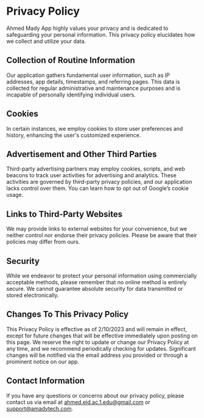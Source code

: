 # Privacy Policy

Ahmed Mady App highly values your privacy and is dedicated to safeguarding your personal information. This privacy policy elucidates how we collect and utilize your data.

## Collection of Routine Information

Our application gathers fundamental user information, such as IP addresses, app details, timestamps, and referring pages. This data is collected for regular administrative and maintenance purposes and is incapable of personally identifying individual users.

## Cookies

In certain instances, we employ cookies to store user preferences and history, enhancing the user's customized experience.

## Advertisement and Other Third Parties

Third-party advertising partners may employ cookies, scripts, and web beacons to track user activities for advertising and analytics. These activities are governed by third-party privacy policies, and our application lacks control over them. You can learn how to opt out of Google’s cookie usage.

## Links to Third-Party Websites

We may provide links to external websites for your convenience, but we neither control nor endorse their privacy policies. Please be aware that their policies may differ from ours.

## Security

While we endeavor to protect your personal information using commercially acceptable methods, please remember that no online method is entirely secure. We cannot guarantee absolute security for data transmitted or stored electronically.

## Changes To This Privacy Policy

This Privacy Policy is effective as of 2/10/2023 and will remain in effect, except for future changes that will be effective immediately upon posting on this page. We reserve the right to update or change our Privacy Policy at any time, and we recommend periodically checking for updates. Significant changes will be notified via the email address you provided or through a prominent notice on our app.

## Contact Information

If you have any questions or concerns about our privacy policy, please contact us via email at ahmed.eid.ac.1.edu@gmail.com or support@amadytech.com.